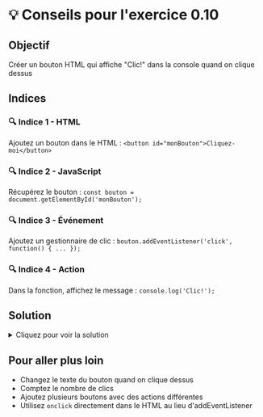 # 💡 Conseils pour l'exercice 0.10

## Objectif
Créer un bouton HTML qui affiche "Clic!" dans la console quand on clique dessus

## Indices

### 🔍 Indice 1 - HTML
Ajoutez un bouton dans le HTML : `<button id="monBouton">Cliquez-moi</button>`

### 🔍 Indice 2 - JavaScript
Récupérez le bouton : `const bouton = document.getElementById('monBouton');`

### 🔍 Indice 3 - Événement
Ajoutez un gestionnaire de clic : `bouton.addEventListener('click', function() { ... });`

### 🔍 Indice 4 - Action
Dans la fonction, affichez le message : `console.log('Clic!');`

## Solution
<details>
<summary>Cliquez pour voir la solution</summary>

**HTML (à ajouter dans le fichier index.html) :**
```html
<button id="monBouton">Cliquez-moi</button>
```

**JavaScript (dans index.js) :**
```javascript
const bouton = document.getElementById('monBouton');
bouton.addEventListener('click', function() {
    console.log('Clic!');
});
```

</details>

## Pour aller plus loin
- Changez le texte du bouton quand on clique dessus
- Comptez le nombre de clics
- Ajoutez plusieurs boutons avec des actions différentes
- Utilisez `onclick` directement dans le HTML au lieu d'addEventListener
